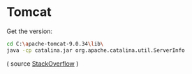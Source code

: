
# Tomcat

Get the version:


```bash
cd C:\apache-tomcat-9.0.34\lib\
java -cp catalina.jar org.apache.catalina.util.ServerInfo
```

( source [StackOverflow](https://stackoverflow.com/questions/14925073/tomcat-how-to-find-out-running-tomcat-version) )

